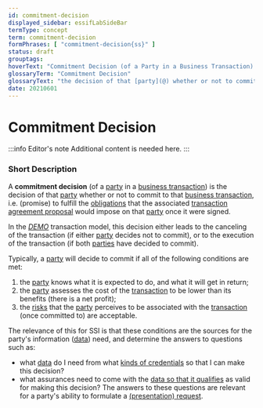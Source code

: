 ```yaml
---
id: commitment-decision
displayed_sidebar: essifLabSideBar
termType: concept
term: commitment-decision
formPhrases: [ "commitment-decision{ss}" ]
status: draft
grouptags:
hoverText: "Commitment Decision (of a Party in a Business Transaction): the decision of that Party whether or not to commit to that Business Transaction, i.e. (promise) to fulfill the Obligations that the associated Business Transaction Agreement Proposal would impose on that Party once it were signed."
glossaryTerm: "Commitment Decision"
glossaryText: "the decision of that [party](@) whether or not to commit to that [business transaction](transaction@), i.e. (promise) to fulfill the [obligation](@) that the associated [transaction agreement proposal](transaction-proposal@) would impose on that [party](@) once it were signed."
date: 20210601
---
```


# Commitment Decision

:::info Editor's note
Additional content is needed here.
:::

### Short Description

A **commitment decision** (of a [party](@) in a [business transaction](transaction@)) is the decision of that [party](@) whether or not to commit to that [business transaction](transaction@), i.e. (promise) to fulfill the [obligations](@) that the associated [transaction agreement proposal](transaction-proposal@) would impose on that [party](@) once it were signed.

In the [*DEMO*](https://en.wikipedia.org/wiki/Design_%26_Engineering_Methodology_for_Organizations) transaction model, this decision either leads to the canceling of the transaction (if either [party](@) decides not to commit), or to the execution of the transaction (if both [parties](@) have decided to commit).

Typically, a [party](@) will decide to commit if all of the following conditions are met:
1. the [party](@) knows what it is expected to do, and what it will get in return;
2. the [party](@) assesses the cost of the [transaction](@) to be lower than its benefits (there is a net profit);
3. the [risks](@) that the [party](@) perceives to be associated with the [transaction](@) (once committed to) are acceptable.

The relevance of this for SSI is that these conditions are the sources for the party's information ([data](@)) need, and determine the answers to questions such as:
- what [data](@) do I need from what [kinds of credentials](credential-type@) so that I can make this decision?
- what assurances need to come with the [data so that it qualifies](qualified-data@) as valid for making this decision?
The answers to these questions are relevant for a party's ability to formulate a [(presentation) request](presentation-request@).